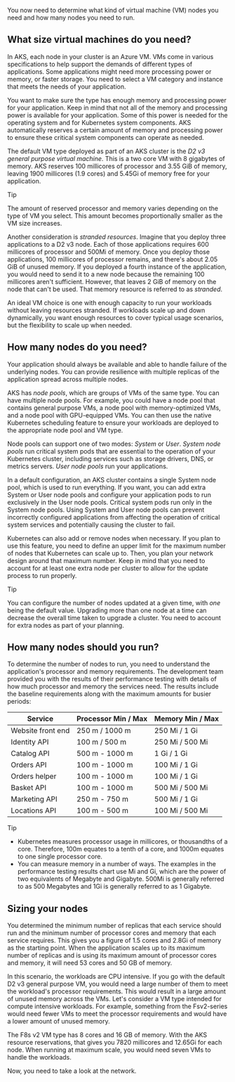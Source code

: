You now need to determine what kind of virtual machine (VM) nodes you need and how many nodes you need to run.

## What size virtual machines do you need?

In AKS, each node in your cluster is an Azure VM. VMs come in various specifications to help support the demands of different types of applications. Some applications might need more processing power or memory, or faster storage. You need to select a VM category and instance that meets the needs of your application.

You want to make sure the type has enough memory and processing power for your application. Keep in mind that not all of the memory and processing power is available for your application. Some of this power is needed for the operating system and for Kubernetes system components. AKS automatically reserves a certain amount of memory and processing power to ensure these critical system components can operate as needed.

The default VM type deployed as part of an AKS cluster is the *D2 v3 general purpose virtual machine*. This is a two core VM with 8 gigabytes of memory. AKS reserves 100 millicores of processor and 3.55 GiB of memory, leaving 1900 millicores (1.9 cores) and 5.45Gi of memory free for your application.

> [!TIP]
> The amount of reserved processor and memory varies depending on the type of VM you select. This amount becomes proportionally smaller as the VM size increases.

Another consideration is *stranded resources*. Imagine that you deploy three applications to a D2 v3 node. Each of those applications requires 600 millicores of processor and 500Mi of memory. Once you deploy those applications, 100 millicores of processor remains, and there's about 2.05 GiB of unused memory. If you deployed a fourth instance of the application, you would need to send it to a new node because the remaining 100 millicores aren't sufficient. However, that leaves 2 GiB of memory on the node that can't be used. That memory resource is referred to as *stranded*.

An ideal VM choice is one with enough capacity to run your workloads without leaving resources stranded. If workloads scale up and down dynamically, you want enough resources to cover typical usage scenarios, but the flexibility to scale up when needed.

## How many nodes do you need?

Your application should always be available and able to handle failure of the underlying nodes. You can provide resilience with multiple replicas of the application spread across multiple nodes.

AKS has *node pools*, which are groups of VMs of the same type. You can have multiple node pools. For example, you could have a node pool that contains general purpose VMs, a node pool with memory-optimized VMs, and a node pool with GPU-equipped VMs. You can then use the native Kubernetes scheduling feature to ensure your workloads are deployed to the appropriate node pool and VM type.

Node pools can support one of two modes: *System* or *User*. *System node pools* run critical system pods that are essential to the operation of your Kubernetes cluster, including services such as storage drivers, DNS, or metrics servers. *User node pools* run your applications.

In a default configuration, an AKS cluster contains a single System node pool, which is used to run everything. If you want, you can add extra System or User node pools and configure your application pods to run exclusively in the User node pools. Critical system pods run only in the System node pools. Using System and User node pools can prevent incorrectly configured applications from affecting the operation of critical system services and potentially causing the cluster to fail.

Kubernetes can also add or remove nodes when necessary. If you plan to use this feature, you need to define an upper limit for the maximum number of nodes that Kubernetes can scale up to. Then, you plan your network design around that maximum number. Keep in mind that you need to account for at least one extra node per cluster to allow for the update process to run properly.

> [!TIP]
> You can configure the number of nodes updated at a given time, with *one* being the default value. Upgrading more than one node at a time can decrease the overall time taken to upgrade a cluster. You need to account for extra nodes as part of your planning.

## How many nodes should you run?

To determine the number of nodes to run, you need to understand the application's processor and memory requirements. The development team provided you with the results of their performance testing with details of how much processor and memory the services need. The results include the baseline requirements along with the maximum amounts for busier periods:

Service | Processor Min / Max | Memory Min / Max
--- | --- | ---
Website front end | 250 m / 1000 m | 250 Mi / 1 Gi
Identity API | 100 m / 500 m | 250 Mi / 500 Mi
Catalog API | 500 m - 1000 m | 1 Gi / 1 Gi
Orders API | 100 m - 1000 m | 100 Mi / 1 Gi
Orders helper | 100 m - 1000 m | 100 Mi / 1 Gi
Basket API | 100 m - 1000 m | 500 Mi / 500 Mi
Marketing API | 250 m - 750 m | 500 Mi / 1 Gi
Locations API | 100 m - 500 m | 100 Mi / 500 Mi

> [!TIP]
>
> * Kubernetes measures processor usage in millicores, or thousandths of a core. Therefore, 100m equates to a tenth of a core, and 1000m equates to one single processor core.
> * You can measure memory in a number of ways. The examples in the performance testing results chart use Mi and Gi, which are the power of two equivalents of Megabyte and Gigabyte. 500Mi is generally referred to as 500 Megabytes and 1Gi is generally referred to as 1 Gigabyte.

## Sizing your nodes

You determined the minimum number of replicas that each service should run and the minimum number of processor cores and memory that each service requires. This gives you a figure of 1.5 cores and 2.8Gi of memory as the starting point. When the application scales up to its maximum number of replicas and is using its maximum amount of processor cores and memory, it will need 53 cores and 50 GB of memory.

In this scenario, the workloads are CPU intensive. If you go with the default D2 v3 general purpose VM, you would need a large number of them to meet the workload's processor requirements. This would result in a large amount of unused memory across the VMs. Let's consider a VM type intended for compute intensive workloads. For example, something from the Fsv2-series would need fewer VMs to meet the processor requirements and would have a lower amount of unused memory.

The F8s v2 VM type has 8 cores and 16 GB of memory. With the AKS resource reservations, that gives you 7820 millicores and 12.65Gi for each node. When running at maximum scale, you would need seven VMs to handle the workloads.

Now, you need to take a look at the network.
